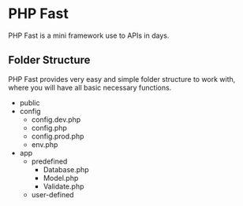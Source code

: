 # PHP Fast
PHP Fast is a mini framework use to APIs in days.

## Folder Structure
PHP Fast provides very easy and simple folder structure to work with, where you will have all basic necessary functions.

- public
- config
  - config.dev.php
  - config.php
  - config.prod.php
  - env.php
- app
  - predefined
    - Database.php
    - Model.php
    - Validate.php
  - user-defined

